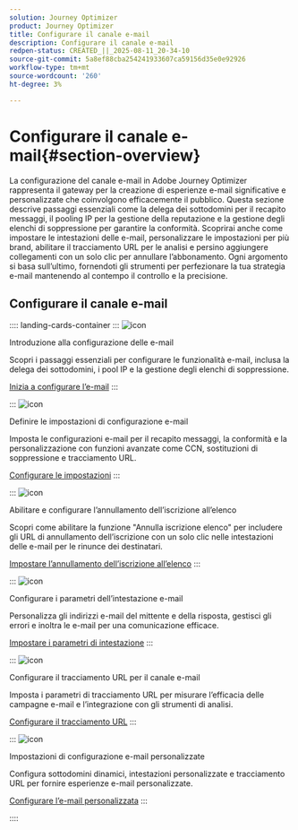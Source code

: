 ```yaml
---
solution: Journey Optimizer
product: Journey Optimizer
title: Configurare il canale e-mail
description: Configurare il canale e-mail
redpen-status: CREATED_||_2025-08-11_20-34-10
source-git-commit: 5a8ef88cba254241933607ca59156d35e0e92926
workflow-type: tm+mt
source-wordcount: '260'
ht-degree: 3%

---
```



# Configurare il canale e-mail{#section-overview}

La configurazione del canale e-mail in Adobe Journey Optimizer rappresenta il gateway per la creazione di esperienze e-mail significative e personalizzate che coinvolgono efficacemente il pubblico. Questa sezione descrive passaggi essenziali come la delega dei sottodomini per il recapito messaggi, il pooling IP per la gestione della reputazione e la gestione degli elenchi di soppressione per garantire la conformità. Scoprirai anche come impostare le intestazioni delle e-mail, personalizzare le impostazioni per più brand, abilitare il tracciamento URL per le analisi e persino aggiungere collegamenti con un solo clic per annullare l’abbonamento. Ogni argomento si basa sull’ultimo, fornendoti gli strumenti per perfezionare la tua strategia e-mail mantenendo al contempo il controllo e la precisione.

## Configurare il canale e-mail

:::: landing-cards-container
:::
![icon](https://cdn.experienceleague.adobe.com/icons/circle-play.svg)

Introduzione alla configurazione delle e-mail

Scopri i passaggi essenziali per configurare le funzionalità e-mail, inclusa la delega dei sottodomini, i pool IP e la gestione degli elenchi di soppressione.

[Inizia a configurare l’e-mail](../using/email/get-started-email-config.md)
:::

:::
![icon](https://cdn.experienceleague.adobe.com/icons/gear.svg)

Definire le impostazioni di configurazione e-mail

Imposta le configurazioni e-mail per il recapito messaggi, la conformità e la personalizzazione con funzioni avanzate come CCN, sostituzioni di soppressione e tracciamento URL.

[Configurare le impostazioni](../using/email/email-settings.md)
:::

:::
![icon](https://cdn.experienceleague.adobe.com/icons/list-check.svg)

Abilitare e configurare l’annullamento dell’iscrizione all’elenco

Scopri come abilitare la funzione &quot;Annulla iscrizione elenco&quot; per includere gli URL di annullamento dell’iscrizione con un solo clic nelle intestazioni delle e-mail per le rinunce dei destinatari.

[Impostare l’annullamento dell’iscrizione all’elenco](../using/email/list-unsubscribe.md)
:::

:::
![icon](https://cdn.experienceleague.adobe.com/icons/gear.svg)

Configurare i parametri dell’intestazione e-mail

Personalizza gli indirizzi e-mail del mittente e della risposta, gestisci gli errori e inoltra le e-mail per una comunicazione efficace.

[Impostare i parametri di intestazione](../using/email/header-parameters.md)
:::

:::
![icon](https://cdn.experienceleague.adobe.com/icons/chart-line.svg)

Configurare il tracciamento URL per il canale e-mail

Imposta i parametri di tracciamento URL per misurare l’efficacia delle campagne e-mail e l’integrazione con gli strumenti di analisi.

[Configurare il tracciamento URL](../using/email/url-tracking.md)
:::

:::
![icon](https://cdn.experienceleague.adobe.com/icons/bullseye.svg)

Impostazioni di configurazione e-mail personalizzate

Configura sottodomini dinamici, intestazioni personalizzate e tracciamento URL per fornire esperienze e-mail personalizzate.

[Configurare l’e-mail personalizzata](../using/email/surface-personalization.md)
:::

::::
